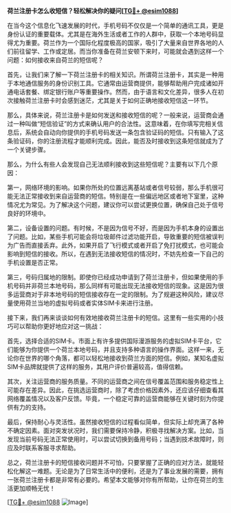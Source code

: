 **荷兰注册卡怎么收短信？轻松解决你的疑问[[TG💪+ @esim1088](https://t.me/s/esim1088)]**

在当今这个信息化飞速发展的时代，手机号码不仅仅是一个简单的通讯工具，更是身份认证的重要载体。尤其是在海外生活或者工作的人群中，获取一个本地号码显得尤为重要。荷兰作为一个国际化程度极高的国家，吸引了大量来自世界各地的人们前往留学、工作或定居。而当你准备在荷兰安顿下来时，可能就会遇到这样一个问题：如何接收来自荷兰的短信呢？

首先，让我们来了解一下荷兰注册卡的相关知识。所谓荷兰注册卡，其实是一种用于本地通信服务的身份识别工具。它通常由运营商提供，能够帮助用户完成诸如开通电话套餐、绑定银行账户等重要操作。然而，由于语言和文化差异，很多人在初次接触荷兰注册卡时会感到迷茫，尤其是关于如何正确地接收短信这一环节。

那么，具体来说，荷兰注册卡是如何发送和接收短信的呢？一般来说，运营商会通过一种叫做“短信验证”的方式来确认用户的合法性。这意味着，在你填写完相关信息后，系统会自动向你提供的手机号码发送一条包含验证码的短信。只有输入了这条验证码，你的注册流程才能顺利完成。因此，能否及时接收到这条短信就成为了一个关键步骤。

那么，为什么有些人会发现自己无法顺利接收到这些短信呢？主要有以下几个原因：

第一，网络环境的影响。如果你所处的位置远离基站或者信号较弱，那么手机很可能无法正常接收到来自运营商的短信。特别是在一些偏远地区或者地下室里，这种情况尤为常见。为了解决这个问题，建议你可以尝试更换位置，确保自己处于信号良好的环境中。

第二，设备设置的问题。有时候，不是因为信号不好，而是因为手机本身的设置出了问题。比如，某些手机可能会将垃圾邮件过滤功能开启，导致重要的短信被误判为广告而直接丢弃。此外，如果开启了飞行模式或者开启了免打扰模式，也可能会影响到短信的接收。所以，在遇到无法接收短信的情况时，不妨先检查一下自己的手机设置是否正常。

第三，号码归属地的限制。即使你已经成功申请到了荷兰注册卡，但如果使用的手机号码并非荷兰本地号码，那么同样有可能出现无法接收短信的现象。这是因为很多运营商对于非本地号码的短信接收存在一定的限制。为了规避这种风险，建议尽量使用荷兰当地的虚拟号码或者实体SIM卡来进行注册。

接下来，我们再来谈谈如何有效地接收荷兰注册卡的短信。这里有一些实用的小技巧可以帮助你更好地应对这一挑战：

首先，选择合适的SIM卡。市面上有许多提供国际漫游服务的虚拟SIM卡平台，它们能够为你提供一个荷兰本地号码，并且支持多种语言的操作界面。这样一来，无论你在世界的哪个角落，都可以轻松地接收到荷兰方面的短信。例如，某知名虚拟SIM卡品牌就提供了这样的服务，其用户评价普遍较高，值得信赖。

其次，关注运营商的服务质量。不同的运营商之间在信号覆盖范围和服务稳定性上可能存在差异。因此，在挑选运营商时，除了考虑价格因素外，还应该仔细查看其网络覆盖情况以及客户反馈。毕竟，一个稳定可靠的运营商能够在关键时刻为你提供有力的支持。

最后，保持耐心与灵活性。虽然接收短信的过程看似简单，但实际上却充满了各种不确定因素。面对突发状况时，我们需要保持冷静，积极寻找解决方案。比如，当发现当前号码无法正常使用时，可以尝试切换到备用号码；当遇到技术故障时，则应及时联系客服寻求帮助。

总之，荷兰注册卡的短信接收问题并不可怕，只要掌握了正确的应对方法，就能轻松化解这一难题。无论是为了日常生活中的便利，还是为了事业发展的需要，拥有一张荷兰注册卡都是非常有必要的。希望本文能够对你有所帮助，让你在荷兰的生活更加顺畅无忧！

[[TG💪+ @esim1088](https://t.me/s/esim1088) ![Image](https://i.postimg.cc/4NQfJmqS/Snipaste-2025-05-13-00-14-12.png)]